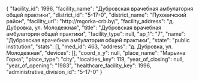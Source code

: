 {
    "facility_id": 1996,
    "facility_name": "Дубровская врачебная амбулатория общей практики",
    "district_id": "5-17-0",
    "district_name": "Пуховичский район",
    "facility_url": "http:\/\/mgorka-crb.by\/",
    "facility_address": "д. Дубровка, ул. Молодежная",
    "title": "Дубровская врачебная амбулатория общей практики",
    "facility_type": null,
    "ap_1": "7",
    "name": "Дубровская врачебная амбулатория общей практики",
    "state": "public institution",
    "stats": [],
    "med_id": 463,
    "address": "д. Дубровка, ул. Молодежная",
    "devices": [],
    "coord_x_y": null,
    "place_name": "Марьина Горка",
    "place_type": "city",
    "localties_key": 119,
    "year_of_closing": null,
    "year_of_opening": "1983",
    "healthcare_facility_key": 1996,
    "administrative_division_id": "5-17-0"
}